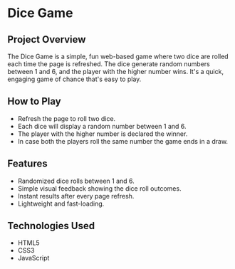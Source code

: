 # Dice Game

## Project Overview
The Dice Game is a simple, fun web-based game where two dice are rolled each time the page is refreshed. The dice generate random numbers between 1 and 6, and the player with the higher number wins. It's a quick, engaging game of chance that's easy to play.

## How to Play
- Refresh the page to roll two dice.
- Each dice will display a random number between 1 and 6.
- The player with the higher number is declared the winner.
- In case both the players roll the same number the game ends in a draw.

## Features
- Randomized dice rolls between 1 and 6.
- Simple visual feedback showing the dice roll outcomes.
- Instant results after every page refresh.
- Lightweight and fast-loading.

## Technologies Used
- HTML5
- CSS3
- JavaScript
